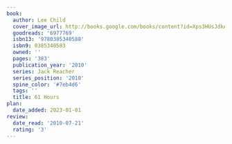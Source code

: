 ```yaml
---
book:
  author: Lee Child
  cover_image_url: http://books.google.com/books/content?id=Xps3HUsJdkAC&printsec=frontcover&img=1&zoom=1&source=gbs_api
  goodreads: '6977769'
  isbn13: '9780385340588'
  isbn9: 0385340583
  owned: ''
  pages: '383'
  publication_year: '2010'
  series: Jack Reacher
  series_position: '2010'
  spine_color: '#7eb4d6'
  tags: ''
  title: 61 Hours
plan:
  date_added: 2023-01-01
review:
  date_read: '2010-07-21'
  rating: '3'
---
```

